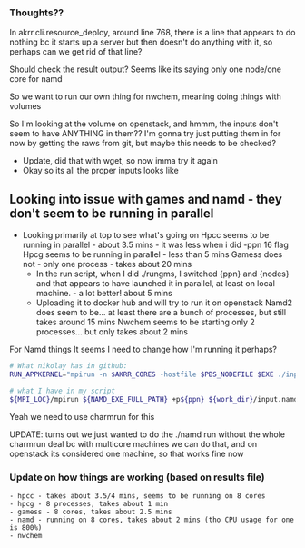 ### Thoughts??

In akrr.cli.resource_deploy, around line 768, there is a line that appears to do nothing bc it starts up a server but then doesn't do anything with it, so perhaps can we get rid of that line?

Should check the result output? Seems like its saying only one node/one core for namd

So we want to run our own thing for nwchem, meaning doing things with volumes

So I'm looking at the volume on openstack, and hmmm, the inputs don't seem to have ANYTHING in them??
I'm gonna try just putting them in for now by getting the raws from git, but maybe this needs to be checked?
- Update, did that with wget, so now imma try it again
- Okay so its all the proper inputs looks like

## Looking into issue with games and namd - they don't seem to be running in parallel
- Looking primarily at top to see what's going on
Hpcc seems to be running in parallel - about 3.5 mins - it was less when i did -ppn 16 flag
Hpcg seems to be running in parallel - less than 5 mins
Gamess does not - only one process - takes about 20 mins
	- In the run script, when I did ./rungms, I switched {ppn} and {nodes} and that appears to have launched it in parallel, at least on local machine. - a lot better! about 5 mins
	- Uploading it to docker hub and will try to run it on openstack
Namd2 does seem to be... at least there are a bunch of processes, but still takes around 15 mins
Nwchem seems to be starting only 2 processes... but only takes about 2 mins

For Namd things
It seems I need to change how I'm running it perhaps?
```bash
# What nikolay has in github:
RUN_APPKERNEL="mpirun -n $AKRR_CORES -hostfile $PBS_NODEFILE $EXE ./input.namd"

# what I have in my script
${MPI_LOC}/mpirun ${NAMD_EXE_FULL_PATH} +p${ppn} ${work_dir}/input.namd


```
Yeah we need to use charmrun for this

UPDATE: turns out we just wanted to do the ./namd run without the whole charmrun deal bc with multicore machines we can do that, and on openstack its considered one machine, so that works fine now

### Update on how things are working (based on results file)
	- hpcc - takes about 3.5/4 mins, seems to be running on 8 cores
	- hpcg - 8 processes, takes about 1 min
	- gamess - 8 cores, takes about 2.5 mins
	- namd - running on 8 cores, takes about 2 mins (tho CPU usage for one is 800%)
	- nwchem






